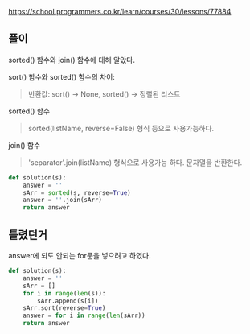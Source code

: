 https://school.programmers.co.kr/learn/courses/30/lessons/77884

풀이
-------------
sorted() 함수와 join() 함수에 대해 알았다.

sort() 함수와 sorted() 함수의 차이:
> 반환값: sort() → None, sorted() → 정렬된 리스트

sorted() 함수
> sorted(listName, reverse=False) 형식 등으로 사용가능하다.

join() 함수
> 'separator'.join(listName) 형식으로 사용가능 하다.
> 문자열을 반환한다.

```python
def solution(s):
    answer = ''
    sArr = sorted(s, reverse=True)
    answer = ''.join(sArr)
    return answer
```

틀렸던거
-------------
answer에 되도 안되는 for문을 넣으려고 하였다.

```python
def solution(s):
    answer = ''
    sArr = []
    for i in range(len(s)):
        sArr.append(s[i])
    sArr.sort(reverse=True)
    answer = for i in range(len(sArr))
    return answer
```